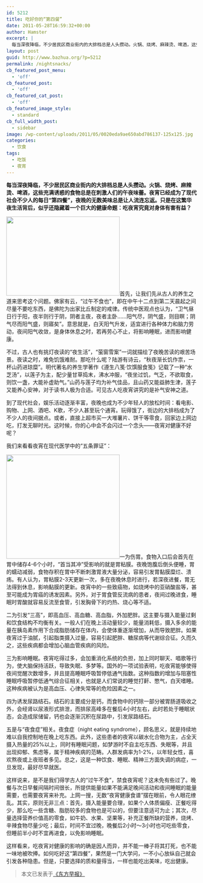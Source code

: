 ```yaml
---
id: 5212
title: 吃好你的“第四餐”
date: 2011-05-28T16:59:32+00:00
author: Hamster
excerpt: |
  每当深夜降临，不少居民区商业街内的大排档总是人头攒动。火锅、烧烤、麻辣烫、啤酒，这些充满诱惑的食物总是在刺激人们的午夜味蕾。夜宵已经成为了现代社会不少人的每日“第四餐”，夜晚的无数美味总是让人流连忘返。只是在这繁华夜生活背后，似乎还隐藏着一个巨大的健康命题：吃夜宵究竟对身体有害有益？
layout: post
guid: http://www.bazhua.org/?p=5212
permalink: /nightsnacks/
cb_featured_post_menu:
  - 'off'
cb_featured_post:
  - 'off'
cb_featured_cat_post:
  - 'off'
cb_featured_image_style:
  - standard
cb_full_width_post:
  - sidebar
image: /wp-content/uploads/2011/05/0020eda9ae650abd786137-125x125.jpg
categories:
  - 饮食
tags:
  - 吃饭
  - 夜宵
---
```

**每当深夜降临，不少居民区商业街内的大排档总是人头攒动。火锅、烧烤、麻辣烫、啤酒，这些充满诱惑的食物总是在刺激人们的午夜味蕾。夜宵已经成为了现代社会不少人的每日“第四餐”，夜晚的无数美味总是让人流连忘返。只是在这繁华夜生活背后，似乎还隐藏着一个巨大的健康命题：吃夜宵究竟对身体有害有益？**

[<img class="alignleft size-medium wp-image-5226" title="0020eda9ae650abd786137" src="/wp-content/uploads/2011/05/0020eda9ae650abd786137-300x209.jpg" alt="" width="300" height="209" srcset="/wp-content/uploads/2011/05/0020eda9ae650abd786137-300x209.jpg 300w, /wp-content/uploads/2011/05/0020eda9ae650abd786137-150x104.jpg 150w, /wp-content/uploads/2011/05/0020eda9ae650abd786137.jpg 380w" sizes="(max-width: 300px) 100vw, 300px" />](/wp-content/uploads/2011/05/0020eda9ae650abd786137.jpg)首先，让我们先从古人的养生之道来思考这个问题。佛家有云，“过午不食也”，即在中午十二点到第二天晨起之间尽量不要吃东西，是佛陀为出家比丘制定的戒律。传统中医观点也认为，“卫气昼日行于阳，夜半则行于阴，阴者主夜，夜者主卧……阳气尽，阴气盛，则目瞑；阴气尽而阳气盛，则寤矣”。意思就是，白天阳气升发，适宜进行各种体力和脑力劳动，夜间阳气收敛，是身体休息之时，若再劳心不止，将影响睡眠，进而影响健康。

不过，古人也有挑灯夜读的“夜生活”，“萤窗雪案”一词就描绘了夜晚苦读的艰苦场景。夜读之时，难免饥饿难耐。那吃什么呢？陆游有诗云，“秋夜渐长饥作祟，一杯山药进琼糜”。明代著名的养生学著作《遵生八笺·饮馔服食笺》记载了一种“水芝汤”，以莲子为主，配少量甘草捣末，沸水冲服，“夜坐过饥，气乏，不欲取食，则饮一盏，大能补虚助气。”山药与莲子均为补气佳品，且山药又能益肺生津，莲子又能养心安神，对于读书人极为合适。可见古人吃夜宵讲究的是补气安神之道。

到了现代社会，娱乐活动逐渐丰富，夜晚也成为不少年轻人的放松时间：看电影、购物、上网、酒吧、K歌，不少人甚至玩个通宵。玩得饿了，街边的大排档成为了不少人的夜间据点。或者，直接上超市买一大堆薯片、饼干等零食，回家边上网边吃，打发无聊时光。这时候，你的心中会不会闪过一个念头——夜宵对健康不好呢？

我们来看看夜宵在现代医学中的“五条罪证”：

[<img class="alignright size-medium wp-image-5227" title="Late_Night_Snack-01" src="/wp-content/uploads/2011/05/Late_Night_Snack-01-300x275.png" alt="" width="300" height="275" srcset="/wp-content/uploads/2011/05/Late_Night_Snack-01-300x275.png 300w, /wp-content/uploads/2011/05/Late_Night_Snack-01-150x137.png 150w, /wp-content/uploads/2011/05/Late_Night_Snack-01.png 350w" sizes="(max-width: 300px) 100vw, 300px" />](/wp-content/uploads/2011/05/Late_Night_Snack-01.png)一为伤胃。食物入口后会首先在胃中储存4-6个小时，“首当其冲”受影响的就是胃粘膜。夜晚饱腹后倒头便睡，胃的蠕动减弱，食物存积在胃中不断刺激胃液大量分泌，容易引发胃黏膜糜烂、溃疡。有人认为，胃粘膜2-3天更新一次，多在夜晚休息时进行，若深夜进餐，胃无法得到休息，影响黏膜的更新。夜宵中的一些致癌物，如烧烤中的亚硝酸盐等，甚至可能成为胃癌的诱发因素。另外，对于胃食管反流病的患者，夜间过晚进食，睡眠时胃酸就容易反流至食管，引发胸骨下的灼热、烧心等不适。

二为引发“三高”，即高血压、高血糖、高血脂，外加肥胖。这主要与摄入能量过剩和饮食结构不均衡有关。一般人们在晚上活动量较少，能量消耗低，摄入多余的能量在胰岛素作用下合成脂肪储存在体内，会使体重逐渐增加，从而导致肥胖。如果夜宵过于油腻，引起脂类摄入过量，容易引起肥胖、糖尿病等代谢综合征。久而久之，这些疾病都会增加心脑血管疾病的风险。

三为影响睡眠。夜宵吃得过多，会加重消化系统的负担，加上同时聊天、唱歌等行为，使大脑保持活跃，导致失眠、多梦等。国外的一项试验表明，吃夜宵能够使得夜间觉醒次数增多，并且提高睡眠呼吸暂停低通气指数。这种指数的增加与阻塞性睡眠呼吸暂停低通气综合征相关，也就是人们常说的睡觉打鼾、憋气，白天嗜睡。这种疾病被认为是高血压、心律失常等的危险因素之一。

四为诱发尿路结石。结石的主要成分是钙，而食物中的钙除一部分被胃肠道吸收之外，会经肾以尿液形式排泄，而排尿高峰多在餐后4小时左右，此时若处于睡眠状态，会造成尿储留，钙也会逐渐沉积在尿路中，引发尿路结石。

五是与“夜食症”相关。夜食症（night eating syndrome），顾名思义，就是持续地难以自我控制地在晚上吃东西。此外，这些患者的夜宵以碳水化合物为主，占全天摄入热量的25%以上，同时有睡眠问题，如梦游时不自主吃东西、失眠等，并且出现抑郁、焦虑等，属于精神疾病的范畴。人群发病率为1-2%，以年轻女性，喜欢熬夜或上夜班者多见。总之，这是一种饮食、睡眠、精神三方面失调的病症，一旦发现，最好尽早就医。

这样说来，是不是我们得学古人的“过午不食”，禁食夜宵呢？这未免有些过了。晚餐与次日早餐间隔时间很长，所提供能量如果不能满足晚间活动和夜间睡眠的能量需要，也需要夜宵来补充。上网一搜，无数“夜宵健康食谱”摆在眼前，令人眼花缭乱。其实，原则无非三点：首先，摄入能量要合理，如果个人体质偏瘦、正餐吃得少，那么吃一些含糖、脂肪较多的食物也是可以的，但要注意适可为止；其次，尽量选择营养价值高的零食，如牛奶、水果、坚果等，补充正餐所缺的营养，烧烤、辛辣食物尽量少吃；最后，时间不宜过晚，晚餐后2小时～3小时也可吃些零食，但睡前半小时不宜再进食，以免影响睡眠。

这样看来，吃夜宵对健康的影响的确是因人而异，并不能一棒子将其打死，也不能一味地被吹捧。如何吃好这“第四餐”，果然是一门大学问，一不小心放纵自己就会引发各种隐患。但是，只要选择的质和量得当，一样也能吃出美味，吃出健康。

> 本文已发表于[《东方早报》](http://www.dfdaily.com/html/8755/2011/5/28/610509.shtml)
